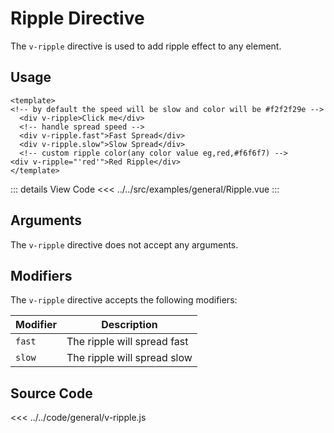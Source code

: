 <script setup> 
import Ripple from "../../src/examples/general/Ripple.vue"
</script>

# Ripple Directive

The `v-ripple` directive is used to add ripple effect to any element.

## Usage

```vue
<template>
<!-- by default the speed will be slow and color will be #f2f2f29e -->
  <div v-ripple>Click me</div>
  <!-- handle spread speed -->
  <div v-ripple.fast">Fast Spread</div>
  <div v-ripple.slow">Slow Spread</div>
  <!-- custom ripple color(any color value eg,red,#f6f6f7) -->
<div v-ripple="'red'">Red Ripple</div>
</template>
```

<Ripple/>

::: details View Code
<<< ../../src/examples/general/Ripple.vue
:::

## Arguments

The `v-ripple` directive does not accept any arguments.

## Modifiers

The `v-ripple` directive accepts the following modifiers:

| Modifier | Description                 |
| -------- | --------------------------- |
| `fast`   | The ripple will spread fast |
| `slow`   | The ripple will spread slow |

## Source Code

<<< ../../code/general/v-ripple.js
